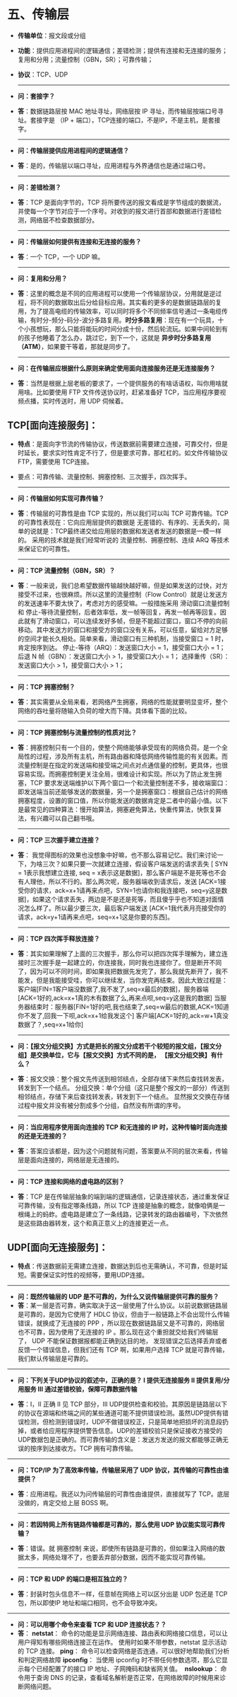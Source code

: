 # 五、传输层

* **传输单位**：报文段或分组
* **功能**：提供应用进程间的逻辑通信；差错检测；提供有连接和无连接的服务；复用和分用；流量控制（GBN，SR）；可靠传输；
* **协议**：TCP、UDP
  
  ****
  
* **问：套接字？**
* **答**：数据链路层按 MAC 地址寻址，网络层按 IP 寻址，而传输层按端口号寻址。套接字是 （IP + 端口），TCP连接的端口，不是IP，不是主机，是套接字。
  
  ****
  
* **问：传输层提供应用进程间的逻辑通信？**
* **答**：是的，传输层以端口寻址，应用进程与外界通信也是通过端口号。
  
  ****
  
* **问：差错检测？**
* **答**：TCP 是面向字节的，TCP 将所要传送的报文看成是字节组成的数据流，并使每一个字节对应于一个序号。对收到的报文进行首部和数据进行差错检测，网络层不检查数据部分。
  
  ****
  
* **问：传输层如何提供有连接和无连接的服务？**
* **答**：一个 TCP，一个 UDP 嘛。
  
  ****
  
* **问：复用和分用？**
* **答**：这里的概念是不同的应用进程可以使用一个传输层协议，分用就是逆过程，将不同的数据取出后分给目标应用。其实看的更多的是数据链路层的复用，为了提高电缆的传输效率，可以同时将多个不同频率信号通过一条电缆传输，有时分-频分-码分-波分多路复用。**时分多路复用**：现在有一个玩具，十个小孩想玩，那么只能将能玩的时间分成十份，然后轮流玩。如果中间轮到有的孩子他睡着了怎么办，跳过它，到下一个，这就是 **异步时分多路复用（ATM）**，如果要干等着，那就是同步了。 
  
  ****
  
* **问：在传输层应根据什么原则来确定使用面向连接服务还是无连接服务？**
* **答**：当然是根据上层老板的要求了，一个提供服务的有啥话语权，叫你用啥就用啥。比如要使用 FTP 文件传送协议时，赶紧准备好 TCP，当应用程序要视频点播，实时传送时，用 UDP 伺候着。

## TCP[面向连接服务]：
* **特点**：是面向字节流的传输协议，传送数据前需要建立连接，可靠交付，但是时延长，要求实时性肯定不行了，但是要求可靠，那杠杠的。如文件传输协议 FTP，需要使用 TCP连接。
* 要点：可靠传输、流量控制、拥塞控制、三次握手，四次挥手。
  
  ****
  
* **问：传输层如何实现可靠传输？**
* **答**：传输层的可靠性是由 TCP 实现的，所以我们可以叫 TCP 可靠传输。TCP 的可靠性表现在：它向应用层提供的数据是 无差错的、有序的、无丢失的，简单的说就是：TCP最终递交给应用层的数据和发送者发送的数据是一模一样的。 采用的技术就是我们经常听说的 流量控制、拥塞控制、连续 ARQ 等技术来保证它的可靠性。
  
  ****
  
* **问：TCP 流量控制（GBN，SR）？**
* **答**：一般来说，我们总希望数据传输越快越好嘛，但是如果发送的过快，对方接受不过来，也很麻烦。所以这里的流量控制（Flow Control）就是让发送方的发送速率不要太快了，考虑对方的感受嘛。一般措施采用 滑动窗口流量控制 和 停止-等待流量控制，后者效率低，发一帧等回复，再发一帧再等回复。因此就有了滑动窗口，可以连续发好多帧，但是不能超过窗口，窗口不停的向前移动。其中发送方的窗口和接受方的窗口没有关系，可以任意，留给对方足够的空间才能长久相处。简单来看，滑动窗口有三种机制，当接受窗口 = 1 时，肯定按序到达。
  停止-等待（ARQ）：发送窗口大小 = 1，接受窗口大小 = 1；
  后退 N 帧（GBN）：发送窗口大小 > 1，接受窗口大小 = 1；
  选择重传（SR）：发送窗口大小 > 1，接受窗口大小 > 1；
  
  ****
  
* **问：TCP 拥塞控制？**
* **答**：其实需要从全局来看，若网络产生拥塞，网络的性能就要明显变坏，整个网络的吞吐量将随输入负荷的增大而下降。具体看下面的比较。
  
  ****
  
* **问：TCP 拥塞控制与流量控制的性质对比？**
* **答**：拥塞控制只有一个目的，使整个网络能够承受现有的网络负荷。是一个全局性的过程，涉及所有主机，所有路由器和降低网络传输性能的有关因素。而流量控制是在指定的发送端和接受端之间点对点通信量的控制，更具体，也很容易实现。而拥塞控制更关注全局，很难设计和实现。所以为了防止发生拥塞，TCP 要求发送端维护以下两个窗口一个和流量控制差不多，接收端窗口：即发送端当前还能够发送的数据量，另一个是拥塞窗口：根据自己估计的网络拥塞程度，设置的窗口值，所以你能发送的数据肯定是二者中的最小值。以下是最常见的四种算法：慢开始算法，拥塞避免算法，快重传算法，快恢复算法，有兴趣可以自己翻书哦。
  
  ****
  
* **问：TCP 三次握手建立连接？**
* **答**： 我觉得图标的效果也没想象中好嘛，也不那么容易记忆。我们来讨论一下，为啥三次？如果只要一次就建立连接，假设客户端发送的请求丢失 [ SYN = 1表示我想建立连接, seq = x表示这是数据]，那么客户端是不是死等也不会有人理他，所以不行的。那么两次呢，服务器端收到请求后，发送 [ACK=1接受你的请求，ack=x+1请再来点吧，SYN=1也请你和我连接吧，seq=y这是数据]，如果这个请求丢失，两边是不是还是死等，而且傻乎乎也不知道对面情况怎么样了。所以最少要三次，最后客户端发送 [ACK=1我代表月亮接受你的请求，ack=y+1请再来点吧，seq=x+1这是你要的东西]。
  
  ****
  
* **问：TCP 四次挥手释放连接？**
* **答**：其实如果理解了上面的三次握手，那么你可以把四次挥手理解为，建立连接时三次握手是一起建立的，你连接我，同时我也连接你了。但是断开不同了，因为可以不同时间，即如果我把数据先发完了，那么我就先断开了，我不能发，但是我能接受哇，你可以继续发，当你发完再结束。因此大致过程是：客户端[FIN=1客户端没数据了,我不发了,seq=x最后的数据]，服务器端[ACK=1好的,ack=x+1真的木有数据了么,再来点呗,seq=y这是我的数据] 当服务器结束时：服务器[FIN=1好的吧,我也结束了,seq=w最后的数据,ACK=1知道你不发了,回我一下呗,ack=x+1给我发这个] 客户端[ACK=1好的,ack=w+1真没数据了？,seq=x+1给你]
  
  ****
  
* **问：【报文分组交换】方式是把长的报文分成若干个较短的报文组，【报文分组】是交换单位，它与【报文交换】方式不同的是， 【报文分组交换】有什么？**
* **答**：报文交换：整个报文先传送到相邻结点，全部存储下来然后查找转发表，转发到下一个结点。 分组交换：单个分组（这只是整个报文的一部分）传送到相邻结点，存储下来后查找转发表，转发到下一个结点。 显然报文交换在存储过程中报文并没有被分割成多个分组，自然没有所谓的序号。
  
  ****
  
* **问：当应用程序使用面向连接的 TCP 和无连接的 IP 时，这种传输时面向连接的还是无连接的？**
* **答**：答案应该都是，因为这个问题就有问题，答案要从不同的层次来看，传输层是面向连接的，网络层是无连接的。
  
  ****
  
* **问：TCP 连接和网络的虚电路的区别？**
* **答**：TCP 是在传输层抽象的端到端的逻辑通信，记录连接状态，通过重发保证可靠传输，没有指定哪条线路，所以 TCP 连接是抽象的概念，就像咱俩是一根绳上的蚂蚱。虚电路是建立了一条线路，记录转发的路由器编号，下次依然是这些路由器转发，这个和真正意义上的连接更近一点。

## UDP[面向无连接服务]：
* **特点**：传送数据前无需建立连接，数据达到后也无需确认，不可靠，但是时延短。需要保证实时性的视频等，要用UDP连接。
  
****

* **问：既然传输层的 UDP 是不可靠的，为什么又说传输层提供可靠的服务？**
* **答**：某一层是否可靠，确实取决于这一层使用了什么协议。以前说数据链路层是可靠的，是因为它使用了 HDLC 协议，但由于一般链路上不会出现什么传输错误，就换成了无连接的 PPP ，所以现在数据链路层又是不可靠的，网络层也不可靠，因为使用了无连接的 IP 。那么现在这个重担就交给我们传输层了， UDP 不能保证数据报都能正确到达目的地， 发现错误之后选择丢弃或者反馈一个错误信息，但我们还有 TCP 啊，如果用户选择 TCP 就是可靠传输，我们默认传输层是可靠的。
  
****

* **问：下列关于UDP协议的叙述中，正确的是？
  Ⅰ 提供无连接服务
  Ⅱ 提供复用/分用服务
  Ⅲ 通过差错校验，保障可靠数据传输**
  
* **答**：I，II 正确
  II 见 TCP 部分，III UDP提供检查和校验。其原因是链路层以下的协议在源端和终端之间的某些通道可能不提供错误检测。虽然UDP提供有错误检测，但检测到错误时，UDP不做错误校正，只是简单地把损坏的消息段扔掉，或者给应用程序提供警告信息。UDP的差错校验只是保证接收方接受的UDP数据包是正确的。而可靠传输的含义是：发送方发送的报文都能够正确无误的按序到达接收方。TCP 拥有可靠传输。
  
****

* **问：TCP/IP 为了高效率传输，传输层采用了 UDP 协议，其传输的可靠性由谁提供？**
* **答**：应用进程。我还以为问传输层的可靠性由谁提供，直接就写了 TCP。底层没做的，肯定交给上层 BOSS 啊。
  
  ****
  
* **问：若因特网上所有链路传输都是可靠的，那么使用 UDP 协议能实现可靠传输？**
* **答**：错误。就 拥塞控制 来说，即使所有链路是可靠的，但如果注入网络的数据太多，网络处理不了，也要丢弃部分数据，因而不能实现可靠传输。
  
  ****
  
* **问：TCP 和 UDP 的端口是相互独立的？**
* **答**：封装时包头信息不一样，任意帧在网络上可以区分出是 UDP 包还是 TCP 包，所以即使IP 地址和端口相同，也不会导致冲突。
  
****
  
* **问：可以用哪个命令来查看 TCP 和 UDP 连接状态？？**
* **答**：
**netstat**： 命令的功能是显示网络连接、路由表和网络接口信息，可以让用户得知有哪些网络连接正在运作。 使用时如果不带参数，netstat 显示活动的 TCP 连接。
**ping**： 命令可以检查网络是否连通，可以很好地帮助我们分析和判定网络故障
**ipconfig**： 当使用 ipconfig 时不带任何参数选项，那么它显示每个已经配置了的接口 IP 地址、子网掩码和缺省网关值。 
**nslookup**： 命令用于查询 DNS 的记录，查看域名解析是否正常，在网络故障的时候用来诊断网络问题。
